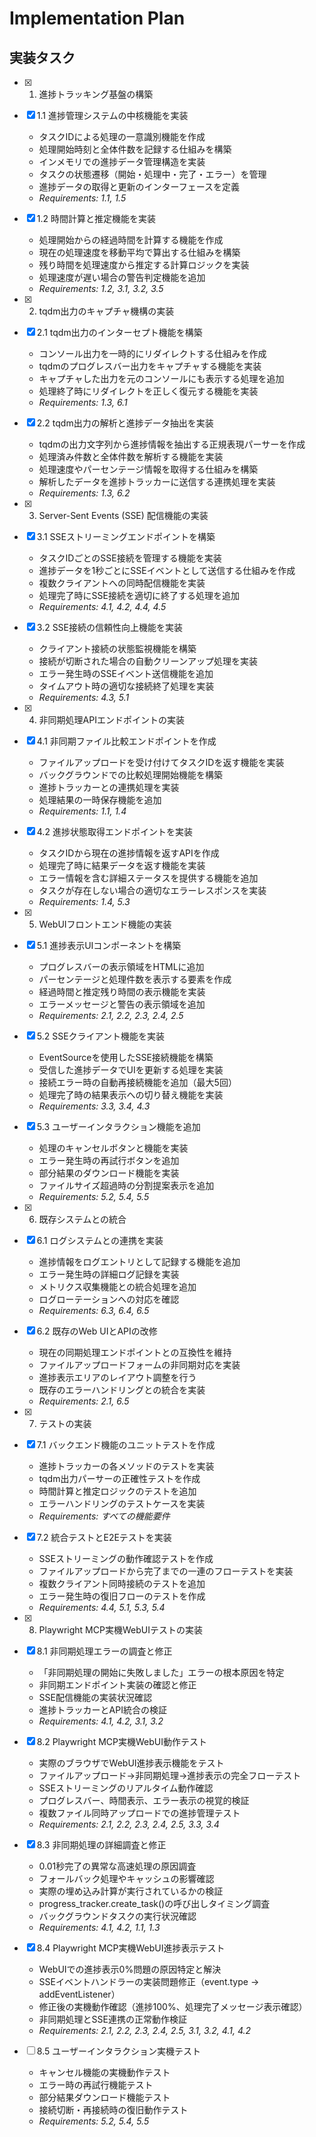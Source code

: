 # Implementation Plan

## 実装タスク

- [x] 1. 進捗トラッキング基盤の構築
- [x] 1.1 進捗管理システムの中核機能を実装
  - タスクIDによる処理の一意識別機能を作成
  - 処理開始時刻と全体件数を記録する仕組みを構築
  - インメモリでの進捗データ管理構造を実装
  - タスクの状態遷移（開始・処理中・完了・エラー）を管理
  - 進捗データの取得と更新のインターフェースを定義
  - _Requirements: 1.1, 1.5_

- [x] 1.2 時間計算と推定機能を実装
  - 処理開始からの経過時間を計算する機能を作成
  - 現在の処理速度を移動平均で算出する仕組みを構築
  - 残り時間を処理速度から推定する計算ロジックを実装
  - 処理速度が遅い場合の警告判定機能を追加
  - _Requirements: 1.2, 3.1, 3.2, 3.5_

- [x] 2. tqdm出力のキャプチャ機構の実装
- [x] 2.1 tqdm出力のインターセプト機能を構築
  - コンソール出力を一時的にリダイレクトする仕組みを作成
  - tqdmのプログレスバー出力をキャプチャする機能を実装
  - キャプチャした出力を元のコンソールにも表示する処理を追加
  - 処理終了時にリダイレクトを正しく復元する機能を実装
  - _Requirements: 1.3, 6.1_

- [x] 2.2 tqdm出力の解析と進捗データ抽出を実装
  - tqdmの出力文字列から進捗情報を抽出する正規表現パーサーを作成
  - 処理済み件数と全体件数を解析する機能を実装
  - 処理速度やパーセンテージ情報を取得する仕組みを構築
  - 解析したデータを進捗トラッカーに送信する連携処理を実装
  - _Requirements: 1.3, 6.2_

- [x] 3. Server-Sent Events (SSE) 配信機能の実装
- [x] 3.1 SSEストリーミングエンドポイントを構築
  - タスクIDごとのSSE接続を管理する機能を実装
  - 進捗データを1秒ごとにSSEイベントとして送信する仕組みを作成
  - 複数クライアントへの同時配信機能を実装
  - 処理完了時にSSE接続を適切に終了する処理を追加
  - _Requirements: 4.1, 4.2, 4.4, 4.5_

- [x] 3.2 SSE接続の信頼性向上機能を実装
  - クライアント接続の状態監視機能を構築
  - 接続が切断された場合の自動クリーンアップ処理を実装
  - エラー発生時のSSEイベント送信機能を追加
  - タイムアウト時の適切な接続終了処理を実装
  - _Requirements: 4.3, 5.1_

- [x] 4. 非同期処理APIエンドポイントの実装
- [x] 4.1 非同期ファイル比較エンドポイントを作成
  - ファイルアップロードを受け付けてタスクIDを返す機能を実装
  - バックグラウンドでの比較処理開始機能を構築
  - 進捗トラッカーとの連携処理を実装
  - 処理結果の一時保存機能を追加
  - _Requirements: 1.1, 1.4_

- [x] 4.2 進捗状態取得エンドポイントを実装
  - タスクIDから現在の進捗情報を返すAPIを作成
  - 処理完了時に結果データを返す機能を実装
  - エラー情報を含む詳細ステータスを提供する機能を追加
  - タスクが存在しない場合の適切なエラーレスポンスを実装
  - _Requirements: 1.4, 5.3_

- [x] 5. WebUIフロントエンド機能の実装
- [x] 5.1 進捗表示UIコンポーネントを構築
  - プログレスバーの表示領域をHTMLに追加
  - パーセンテージと処理件数を表示する要素を作成
  - 経過時間と推定残り時間の表示機能を実装
  - エラーメッセージと警告の表示領域を追加
  - _Requirements: 2.1, 2.2, 2.3, 2.4, 2.5_

- [x] 5.2 SSEクライアント機能を実装
  - EventSourceを使用したSSE接続機能を構築
  - 受信した進捗データでUIを更新する処理を実装
  - 接続エラー時の自動再接続機能を追加（最大5回）
  - 処理完了時の結果表示への切り替え機能を実装
  - _Requirements: 3.3, 3.4, 4.3_

- [x] 5.3 ユーザーインタラクション機能を追加
  - 処理のキャンセルボタンと機能を実装
  - エラー発生時の再試行ボタンを追加
  - 部分結果のダウンロード機能を実装
  - ファイルサイズ超過時の分割提案表示を追加
  - _Requirements: 5.2, 5.4, 5.5_

- [x] 6. 既存システムとの統合
- [x] 6.1 ログシステムとの連携を実装
  - 進捗情報をログエントリとして記録する機能を追加
  - エラー発生時の詳細ログ記録を実装
  - メトリクス収集機能との統合処理を追加
  - ログローテーションへの対応を確認
  - _Requirements: 6.3, 6.4, 6.5_

- [x] 6.2 既存のWeb UIとAPIの改修
  - 現在の同期処理エンドポイントとの互換性を維持
  - ファイルアップロードフォームの非同期対応を実装
  - 進捗表示エリアのレイアウト調整を行う
  - 既存のエラーハンドリングとの統合を実装
  - _Requirements: 2.1, 6.5_

- [x] 7. テストの実装
- [x] 7.1 バックエンド機能のユニットテストを作成
  - 進捗トラッカーの各メソッドのテストを実装
  - tqdm出力パーサーの正確性テストを作成
  - 時間計算と推定ロジックのテストを追加
  - エラーハンドリングのテストケースを実装
  - _Requirements: すべての機能要件_

- [x] 7.2 統合テストとE2Eテストを実装
  - SSEストリーミングの動作確認テストを作成
  - ファイルアップロードから完了までの一連のフローテストを実装
  - 複数クライアント同時接続のテストを追加
  - エラー発生時の復旧フローのテストを作成
  - _Requirements: 4.4, 5.1, 5.3, 5.4_

- [x] 8. Playwright MCP実機WebUIテストの実装
- [x] 8.1 非同期処理エラーの調査と修正
  - 「非同期処理の開始に失敗しました」エラーの根本原因を特定
  - 非同期エンドポイント実装の確認と修正
  - SSE配信機能の実装状況確認
  - 進捗トラッカーとAPI統合の検証
  - _Requirements: 4.1, 4.2, 3.1, 3.2_

- [x] 8.2 Playwright MCP実機WebUI動作テスト
  - 実際のブラウザでWebUI進捗表示機能をテスト
  - ファイルアップロード→非同期処理→進捗表示の完全フローテスト
  - SSEストリーミングのリアルタイム動作確認
  - プログレスバー、時間表示、エラー表示の視覚的検証
  - 複数ファイル同時アップロードでの進捗管理テスト
  - _Requirements: 2.1, 2.2, 2.3, 2.4, 2.5, 3.3, 3.4_

- [x] 8.3 非同期処理の詳細調査と修正
  - 0.01秒完了の異常な高速処理の原因調査
  - フォールバック処理やキャッシュの影響確認
  - 実際の埋め込み計算が実行されているかの検証
  - progress_tracker.create_task()の呼び出しタイミング調査
  - バックグラウンドタスクの実行状況確認
  - _Requirements: 4.1, 4.2, 1.1, 1.3_

- [x] 8.4 Playwright MCP実機WebUI進捗表示テスト
  - WebUIでの進捗表示0%問題の原因特定と解決
  - SSEイベントハンドラーの実装問題修正（event.type → addEventListener）
  - 修正後の実機動作確認（進捗100%、処理完了メッセージ表示確認）
  - 非同期処理とSSE連携の正常動作検証
  - _Requirements: 2.1, 2.2, 2.3, 2.4, 2.5, 3.1, 3.2, 4.1, 4.2_

- [ ] 8.5 ユーザーインタラクション実機テスト
  - キャンセル機能の実機動作テスト
  - エラー時の再試行機能テスト
  - 部分結果ダウンロード機能テスト
  - 接続切断・再接続時の復旧動作テスト
  - _Requirements: 5.2, 5.4, 5.5_